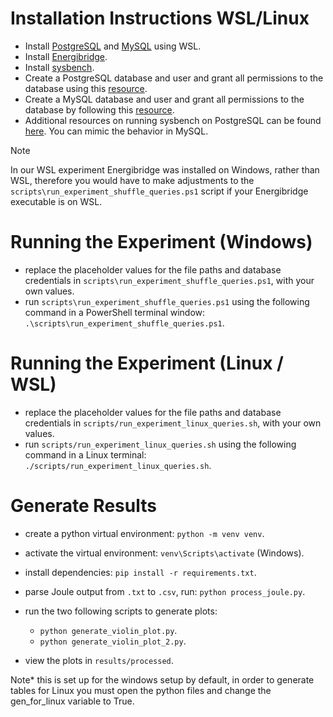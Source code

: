 # Installation Instructions WSL/Linux

- Install [PostgreSQL](https://www.postgresql.org/) and [MySQL](https://www.mysql.com/) using WSL.
- Install [Energibridge](https://github.com/tdurieux/EnergiBridge).
- Install [sysbench](https://github.com/akopytov/sysbench).
- Create a PostgreSQL database and user and grant all permissions to the database using this [resource](https://harshityadav95.medium.com/postgresql-in-windows-subsystem-for-linux-wsl-6dc751ac1ff3).
- Create a MySQL database and user and grant all permissions to the database by following this [resource](https://pen-y-fan.github.io/2021/08/08/How-to-install-MySQL-on-WSL-2-Ubuntu/).
- Additional resources on running sysbench on PostgreSQL can be found [here](https://severalnines.com/blog/how-benchmark-postgresql-performance-using-sysbench/). You can mimic the behavior in MySQL.

> [!NOTE]  
> In our WSL experiment Energibridge was installed on Windows, rather than WSL, therefore you would have to make adjustments to the `scripts\run_experiment_shuffle_queries.ps1` script if your Energibridge executable is on WSL.

# Running the Experiment (Windows)

- replace the placeholder values for the file paths and database credentials in  `scripts\run_experiment_shuffle_queries.ps1`, with your own values.
- run `scripts\run_experiment_shuffle_queries.ps1` using the following command in a PowerShell terminal window:
`.\scripts\run_experiment_shuffle_queries.ps1`.

# Running the Experiment (Linux / WSL)
- replace the placeholder values for the file paths and database credentials in  `scripts/run_experiment_linux_queries.sh`, with your own values.
- run `scripts/run_experiment_linux_queries.sh` using the following command in a Linux terminal:
`./scripts/run_experiment_linux_queries.sh`.

# Generate Results

- create a python virtual environment: ```python -m venv venv```.
- activate the virtual environment: ```venv\Scripts\activate``` (Windows).
- install dependencies: ```pip install -r requirements.txt```.
- parse Joule output from `.txt` to `.csv`, run: ```python process_joule.py```.
- run the two following scripts to generate plots: 
    
    - ```python generate_violin_plot.py```.
    - ```python generate_violin_plot_2.py```.
 - view the plots in `results/processed`.

Note* this is set up for the windows setup by default, in order to generate tables for Linux you must open the python files and change the gen_for_linux variable to True.
